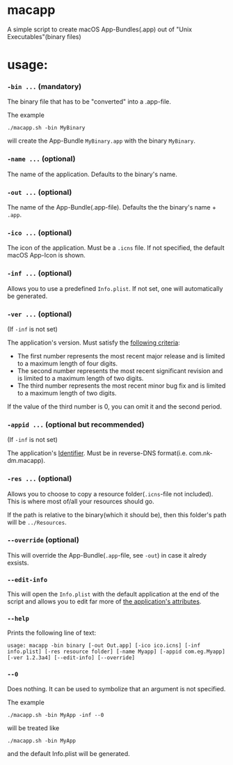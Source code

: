 # macapp
A simple script to create macOS App-Bundles(.app) out of "Unix Executables"(binary files)
# usage:
### `-bin ...` (mandatory)
The binary file that has to be "converted" into a .app-file.

The example
```
./macapp.sh -bin MyBinary
```
will create the App-Bundle `MyBinary.app` with the binary `MyBinary`.


### `-name ...` (optional)
The name of the application. Defaults to the binary's name.


### `-out ...` (optional)
The name of the App-Bundle(.app-file). Defaults the the binary's name + `.app`.


### `-ico ...` (optional)
The icon of the application. Must be a `.icns` file. If not specified, the default macOS App-Icon is shown.


### `-inf ...` (optional)
Allows you to use a predefined `Info.plist`. If not set, one will automatically be generated.


### `-ver ...` (optional)
(If `-inf` is not set)

The application's version. Must satisfy the [following criteria](https://developer.apple.com/library/archive/documentation/General/Reference/InfoPlistKeyReference/Articles/CoreFoundationKeys.html#//apple_ref/doc/uid/20001431-102364):
   * The first number represents the most recent major release and is limited to a maximum length of four digits.
   * The second number represents the most recent significant revision and is limited to a maximum length of two digits.
   * The third number represents the most recent minor bug fix and is limited to a maximum length of two digits.

If the value of the third number is 0, you can omit it and the second period.


### `-appid ...` (optional but recommended)
(If `-inf` is not set)

The application's [Identifier](https://developer.apple.com/library/archive/documentation/General/Reference/InfoPlistKeyReference/Articles/CoreFoundationKeys.html#//apple_ref/doc/uid/20001431-102070).
Must be in reverse-DNS format(i.e. com.nk-dm.macapp).


### `-res ...` (optional)
Allows you to choose to copy a resource folder(`.icns`-file not included). This is where most of/all your resources should go.

If the path is relative to the binary(which it should be), then this folder's path will be `../Resources`.


### `--override` (optional)
This will override the App-Bundle(`.app`-file, see `-out`) in case it alredy exsists.


### `--edit-info`
This will open the `Info.plist` with the default application at the end of the script and allows you to edit far more of [the application's attributes](https://developer.apple.com/library/archive/documentation/General/Reference/InfoPlistKeyReference/Introduction/Introduction.html#//apple_ref/doc/uid/TP40009248-SW1).


### `--help`
Prints the following line of text:
```
usage: macapp -bin binary [-out Out.app] [-ico ico.icns] [-inf info.plist] [-res resource folder] [-name Myapp] [-appid com.eg.Myapp] [-ver 1.2.3a4] [--edit-info] [--override]
```

### `--0`
Does nothing. It can be used to symbolize that an argument is not specified.

The example
```
./macapp.sh -bin MyApp -inf --0
```
will be treated like
```
./macapp.sh -bin MyApp
```
and the default Info.plist will be generated.

